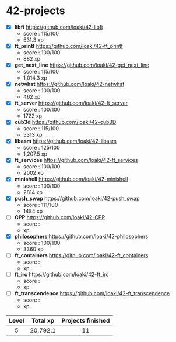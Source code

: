 # 42-projects


- [x] **libft** https://github.com/loaki/42-libft
  * score : 115/100
  * 531.3 xp
- [x] **ft_printf** https://github.com/loaki/42-ft_printf
  * score : 100/100
  * 882 xp
- [x] **get_next_line** https://github.com/loaki/42-get_next_line
  * score : 115/100
  * 1,014.3 xp
- [x] **netwhat** https://github.com/loaki/42-netwhat
  * score : 100/100
  * 462 xp
- [x] **ft_server** https://github.com/loaki/42-ft_server
  * score : 100/100	
  * 1722 xp
- [x] **cub3d** https://github.com/loaki/42-cub3D
  * score : 115/100	 	
  * 5313 xp
- [x] **libasm** https://github.com/loaki/42-libasm
  * score : 125/100	 	
  * 1,207.5 xp
- [x] **ft_services** https://github.com/loaki/42-ft_services
  * score : 100/100
  * 2002 xp
- [x] **minishell** https://github.com/loaki/42-minishell
  * score : 100/100
  * 2814 xp
- [x] **push_swap** https://github.com/loaki/42-push_swap
  * score : 111/100
  * 1484 xp
- [ ] **CPP** https://github.com/loaki/42-CPP
  * score :
  * xp
- [x] **philosophers** https://github.com/loaki/42-philosophers
  * score : 100/100
  * 3360 xp
- [ ] **ft_containers** https://github.com/loaki/42-ft_containers
  * score :
  * xp
- [ ] **ft_irc** https://github.com/loaki/42-ft_irc
  * score :
  * xp
- [ ] **ft_transcendence** https://github.com/loaki/42-ft_transcendence
  * score :
  * xp


|Level|Total xp|Projects finished|
|:---:|:---:|:---:|
|5|20,792.1|11|
